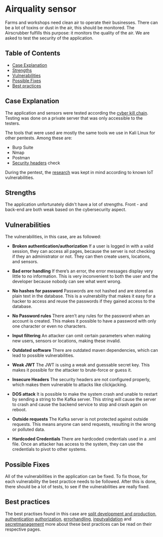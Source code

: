 # Airquality sensor

Farms and workshops need clean air to operate their businesses. There can be a lot of toxins or dust in the air, this should be monitored. The Airscrubber fulfills this purpose: it monitors the quality of the air. We are asked to test the security of the application.

## Table of Contents

- [Case Explanation](#case-explanation)
- [Strengths](#strengths)
- [Vulnerabilities](#vulnerabilities)
- [Possible Fixes](#possible-fixes)
- [Best practices](#best-practices)

## Case Explanation

The application and sensors were tested according the [cyber kill chain](https://www.varonis.com/blog/cyber-kill-chain/). Testing was done on a private server that was only accessible to the testers.

The tools that were used are mostly the same tools we use in Kali Linux for other pentests. Among these are:

- Burp Suite
- Nmap
- Postman
- [Security headers](https://www.securityheaders.com) check

During the pentest, the [research](/research) was kept in mind according to known IoT vulnerabilities.

## Strengths

The application unfortunately didn't have a lot of strengths. Front - and back-end are both weak based on the cybersecurity aspect.

## Vulnerabilities

The vulnerabilities, in this case, are as followed:

- **Broken authentication/authorization**
    If a user is logged in with a valid session, they can access all pages, because the server is not checking if they an administrator or not. They can then create users, locations, and sensors.

- **Bad error handling**
    If there’s an error, the error messages display very little to no information. This is very inconvenient to both the user and the developer because nobody can see what went wrong.

- **No hashes for password**
    Passwords are not hashed and are stored as plain text in the database. This is a vulnerability that makes it easy for a hacker to access and reuse the passwords if they gained access to the database.

- **No Password rules**
    There aren’t any rules for the password when an account is created. This makes it possible to have a password with only one character or even no characters.

- **Input filtering**
    An attacker can omit certain parameters when making new users, sensors or locations, making these invalid.

- **Outdated software**
    There are outdated maven dependencies, which can lead to possible vulnerabilities.

- **Weak JWT**
    The JWT is using a weak and guessable secret key. This makes it possible for the attacker to brute-force or guess it.

- **Insecure Headers**
    The security headers are not configured properly, which makes them vulnerable to attacks like clickjacking.

- **DOS attack**
    It is possible to make the system crash and unable to restart by sending a string to the Kafka server. This string will cause the server to crash and cause the backend service to stop and crash again on reboot.

- **Outside requests**
    The Kafka server is not protected against outside requests. This means anyone can send requests, resulting in the wrong or polluted data.

- **Hardcoded Credentials**
    There are hardcoded credentials used in a .xml file. Once an attacker has access to the system, they can use the credentials to pivot to other systems.

## Possible Fixes

All of the vulnerabilities in the application can be fixed. To fix those, for each vulnerability
the best practice needs to be followed. After this is done, there should be a lot of tests, to see if the vulnerabilities are
really fixed.

## Best practices
The best practises found in this case are [split development and production](/bestpractices/splitdevprod.md), [authentication](/bestpractices/authentication.md) [authorization](/bestpractices/authorization.md), [errorhandling](/bestpractices/errorhandling.md), [inputvalidation](/bestpractices/inputvalidation.md) and [secretmanagement](/bestpractices/secretmanagement.md)  more about these best practices can be read on their respective pages.
